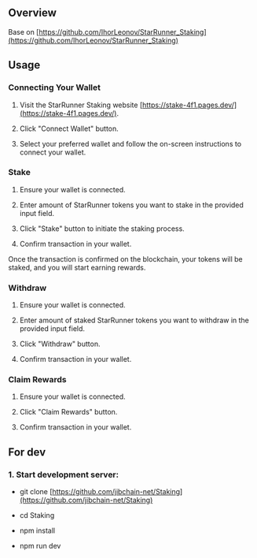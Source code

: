 ## Overview

Base on [https://github.com/IhorLeonov/StarRunner_Staking](https://github.com/IhorLeonov/StarRunner_Staking)

## Usage

### Connecting Your Wallet

1. Visit the StarRunner Staking website [https://stake-4f1.pages.dev/](https://stake-4f1.pages.dev/).

2. Click "Connect Wallet" button.

3. Select your preferred wallet and follow the on-screen instructions to connect your wallet.

### Stake

1. Ensure your wallet is connected.

2. Enter amount of StarRunner tokens you want to stake in the provided input field.

3. Click "Stake" button to initiate the staking process.

4. Confirm transaction in your wallet.

Once the transaction is confirmed on the blockchain, your tokens will be staked, and you will start earning rewards.

### Withdraw

1. Ensure your wallet is connected.

2. Enter amount of staked StarRunner tokens you want to withdraw in the provided input field.

3. Click "Withdraw" button.

4. Confirm transaction in your wallet.

### Claim Rewards

1. Ensure your wallet is connected.

2. Click "Claim Rewards" button.

3. Confirm transaction in your wallet.

## For dev

### 1. Start development server:

- git clone [https://github.com/jibchain-net/Staking](https://github.com/jibchain-net/Staking)

- cd Staking

- npm install

- npm run dev
